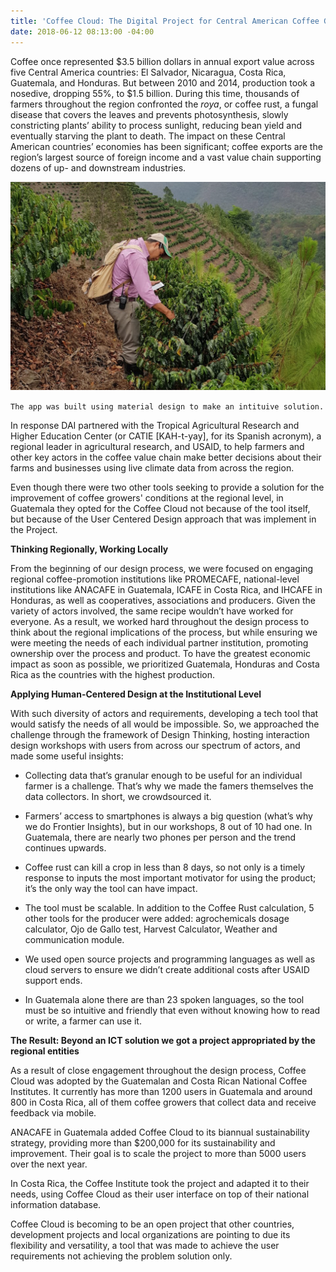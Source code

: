 ```yaml
---
title: 'Coffee Cloud: The Digital Project for Central American Coffee Growers'
date: 2018-06-12 08:13:00 -04:00
---
```


Coffee once represented $3.5 billion dollars in annual export value across five Central America countries: El Salvador, Nicaragua, Costa Rica, Guatemala, and Honduras. But between 2010 and 2014, production took a nosedive, dropping 55%, to $1.5 billion. During this time, thousands of farmers throughout the region confronted the *roya*, or coffee rust, a fungal disease that covers the leaves and prevents photosynthesis, slowly constricting plants’ ability to process sunlight, reducing bean yield and eventually starving the plant to death. The impact on these Central American countries’ economies has been significant; coffee exports are the region’s largest source of foreign income and a vast value chain supporting dozens of up- and downstream industries.

<!--more-->

![Screen Shot 2018-06-12 at 1.48.35 PM.png](/uploads/Screen%20Shot%202018-06-12%20at%201.48.35%20PM.png)

`The app was built using material design to make an intituive solution.`

In response DAI partnered with the Tropical Agricultural Research and Higher Education Center (or CATIE \[KAH-t-yay\], for its Spanish acronym), a regional leader in agricultural research, and USAID, to help farmers and other key actors in the coffee value chain make better decisions about their farms and businesses using live climate data from across the region.

Even though there were two other tools seeking to provide a solution for the improvement of coffee growers' conditions at the regional level, in Guatemala they opted for the Coffee Cloud not because of the tool itself, but because of the User Centered Design approach that was implement in the Project.

**Thinking Regionally, Working Locally**

From the beginning of our design process, we were focused on engaging regional coffee-promotion institutions like PROMECAFE, national-level institutions like ANACAFE in Guatemala, ICAFE in Costa Rica, and IHCAFE in Honduras, as well as cooperatives, associations and producers. Given the variety of actors involved, the same recipe wouldn’t have worked for everyone. As a result, we worked hard throughout the design process to think about the regional implications of the process, but while ensuring we were meeting the needs of each individual partner institution, promoting ownership over the process and product. To have the greatest economic impact as soon as possible, we prioritized Guatemala, Honduras and Costa Rica as the countries with the highest production.

**Applying Human-Centered Design at the Institutional Level**

With such diversity of actors and requirements, developing a tech tool that would satisfy the needs of all would be impossible. So, we approached the challenge through the framework of Design Thinking, hosting interaction design workshops with users from across our spectrum of actors, and made some useful insights:

* Collecting data that’s granular enough to be useful for an individual farmer is a challenge. That’s why we made the famers themselves the data collectors. In short, we crowdsourced it.

* Farmers’ access to smartphones is always a big question (what’s why we do Frontier Insights), but in our workshops, 8 out of 10 had one. In Guatemala, there are nearly two phones per person and the trend continues upwards.

* Coffee rust can kill a crop in less than 8 days, so not only is a timely response to inputs the most important motivator for using the product; it’s the only way the tool can have impact.

* The tool must be scalable. In addition to the Coffee Rust calculation, 5 other tools for the producer were added: agrochemicals dosage calculator, Ojo de Gallo test, Harvest Calculator, Weather and communication module.

* We used open source projects and programming languages as well as cloud servers to ensure we didn’t create additional costs after USAID support ends.

* In Guatemala alone there are than 23 spoken languages, so the tool must be so intuitive and friendly that even without knowing how to read or write, a farmer can use it.

**The Result: Beyond an ICT solution we got a project appropriated by the regional entities**

As a result of close engagement throughout the design process, Coffee Cloud was adopted by the Guatemalan and Costa Rican National Coffee Institutes. It currently has more than 1200 users in Guatemala and around 800 in Costa Rica, all of them coffee growers that collect data and receive feedback via mobile.

ANACAFE in Guatemala added Coffee Cloud to its biannual sustainability strategy, providing more than $200,000 for its sustainability and improvement. Their goal is to scale the project to more than 5000 users over the next year.

In Costa Rica, the Coffee Institute took the project and adapted it to their needs, using Coffee Cloud as their user interface on top of their national information database.

Coffee Cloud is becoming to be an open project that other countries, development projects and local organizations are pointing to due its flexibility and versatility, a tool that was made to achieve the user requirements not achieving the problem solution only.